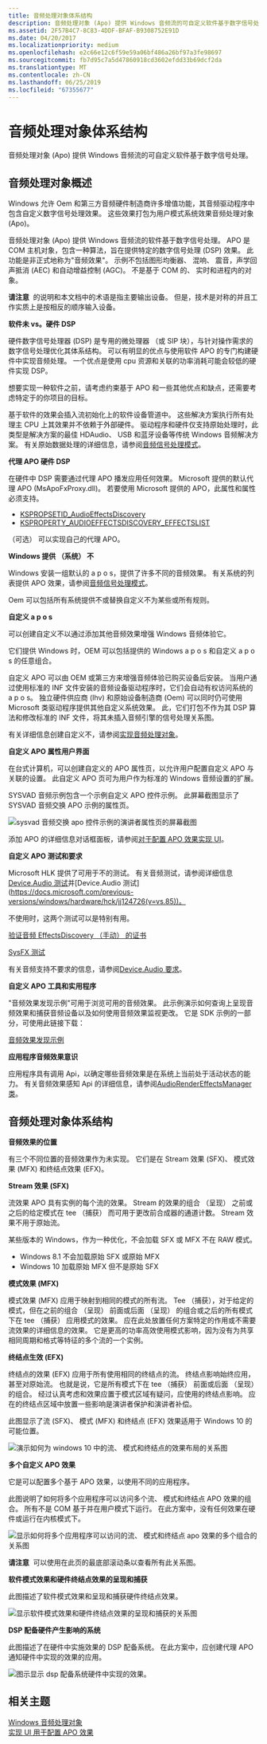 ```yaml
---
title: 音频处理对象体系结构
description: 音频处理对象 (Apo) 提供 Windows 音频流的可自定义软件基于数字信号处理。
ms.assetid: 2F57B4C7-8C83-4DDF-BFAF-B9308752E91D
ms.date: 04/20/2017
ms.localizationpriority: medium
ms.openlocfilehash: e2c66e12c6f59e59a06bf486a26bf97a3fe98697
ms.sourcegitcommit: fb7d95c7a5d47860918cd3602efdd33b69dcf2da
ms.translationtype: MT
ms.contentlocale: zh-CN
ms.lasthandoff: 06/25/2019
ms.locfileid: "67355677"
---
```

# <a name="audio-processing-object-architecture"></a>音频处理对象体系结构


音频处理对象 (Apo) 提供 Windows 音频流的可自定义软件基于数字信号处理。

## <a name="span-idaudioprocessingobjectsoverviewspanspan-idaudioprocessingobjectsoverviewspanspan-idaudioprocessingobjectsoverviewspanaudio-processing-objects-overview"></a><span id="Audio_Processing_Objects_Overview"></span><span id="audio_processing_objects_overview"></span><span id="AUDIO_PROCESSING_OBJECTS_OVERVIEW"></span>音频处理对象概述


Windows 允许 Oem 和第三方音频硬件制造商许多增值功能，其音频驱动程序中包含自定义数字信号处理效果。 这些效果打包为用户模式系统效果音频处理对象 (Apo)。

音频处理对象 (Apo) 提供 Windows 音频流的软件基于数字信号处理。 APO 是 COM 主机对象，包含一种算法，旨在提供特定的数字信号处理 (DSP) 效果。 此功能是非正式地称为"音频效果"。 示例不包括图形均衡器、 混响、 震音，声学回声抵消 (AEC) 和自动增益控制 (AGC)。 不是基于 COM 的、 实时和进程内的对象。

**请注意**  的说明和本文档中的术语是指主要输出设备。 但是，技术是对称的并且工作实质上是按相反的顺序输入设备。

 

**软件未 vs。硬件 DSP**

硬件数字信号处理器 (DSP) 是专用的微处理器 （或 SIP 块），与针对操作需求的数字信号处理优化其体系结构。 可以有明显的优点与使用软件 APO 的专门构建硬件中实现音频处理。 一个优点是使用 cpu 资源和关联的功率消耗可能会较低的硬件实现 DSP。

想要实现一种软件之前，请考虑约束基于 APO 和一些其他优点和缺点，还需要考虑特定于的你项目的目标。

基于软件的效果会插入流初始化上的软件设备管道中。 这些解决方案执行所有处理主 CPU 上其效果并不依赖于外部硬件。 驱动程序和硬件仅支持原始处理时，此类型是解决方案的最佳 HDAudio、 USB 和蓝牙设备等传统 Windows 音频解决方案。 有关原始数据处理的详细信息，请参阅[音频信号处理模式](audio-signal-processing-modes.md)。

**代理 APO 硬件 DSP**

在硬件中 DSP 需要通过代理 APO 播发应用任何效果。 Microsoft 提供的默认代理 APO (MsApoFxProxy.dll)。 若要使用 Microsoft 提供的 APO，此属性和属性必须支持。

-   [KSPROPSETID\_AudioEffectsDiscovery](https://docs.microsoft.com/windows-hardware/drivers/audio/kspropsetid-audioeffectsdiscovery)
-   [KSPROPERTY\_AUDIOEFFECTSDISCOVERY\_EFFECTSLIST](https://docs.microsoft.com/previous-versions/windows/hardware/drivers/dn457706(v=vs.85))

（可选） 可以实现自己的代理 APO。

**Windows 提供 （系统） 不**

Windows 安装一组默认的 a p o s，提供了许多不同的音频效果。 有关系统的列表提供 APO 效果，请参阅[音频信号处理模式](audio-signal-processing-modes.md)。

Oem 可以包括所有系统提供不或替换自定义不为某些或所有规则。

**自定义 a p o s**

可以创建自定义不以通过添加其他音频效果增强 Windows 音频体验它。

它们提供 Windows 时，OEM 可以包括提供的 Windows a p o s 和自定义 a p o s 的任意组合。

自定义 APO 可以由 OEM 或第三方来增强音频体验已购买设备后安装。 当用户通过使用标准的 INF 文件安装的音频设备驱动程序时，它们会自动有权访问系统的 a p o s。 独立硬件供应商 (Ihv) 和原始设备制造商 (Oem) 可以同时仍可使用 Microsoft 类驱动程序提供其他自定义系统效果。 此，它们打包不作为其 DSP 算法和修改标准的 INF 文件，将其未插入音频引擎的信号处理关系图。

有关详细信息创建自定义不，请参阅[实现音频处理对象](implementing-audio-processing-objects.md)。

**自定义 APO 属性用户界面**

在台式计算机，可以创建自定义的 APO 属性页，以允许用户配置自定义 APO 与关联的设置。 此自定义 APO 页可为用户作为标准的 Windows 音频设置的扩展。

SYSVAD 音频示例包含一个示例自定义 APO 控件示例。 此屏幕截图显示了 SYSVAD 音频交换 APO 示例的属性页。

![sysvad 音频交换 apo 控件示例的演讲者属性页的屏幕截图](images/audio-apo-speaker-properties.png)

添加 APO 的详细信息对话框面板，请参阅[对于配置 APO 效果实现 UI](implementing-a-ui-for-configuring-apo-effects.md)。

**自定义 APO 测试和要求**

Microsoft HLK 提供了可用于不的测试。 有关音频测试，请参阅详细信息[Device.Audio 测试](https://docs.microsoft.com/previous-versions/windows/hardware/hck/jj123955(v=vs.85))并[Device.Audio 测试](https://docs.microsoft.com/previous-versions/windows/hardware/hck/jj124726(v=vs.85))。

不使用时，这两个测试可以是特别有用。

[验证音频 EffectsDiscovery （手动） 的证书](https://docs.microsoft.com/previous-versions/windows/hardware/hck/dn456312(v=vs.85))

[SysFX 测试](https://docs.microsoft.com/previous-versions/windows/hardware/hck/jj124017(v=vs.85))

有关音频支持不要求的信息，请参阅[Device.Audio 要求](https://docs.microsoft.com/previous-versions/windows/hardware/cert-program/deviceaudio-requirements)。

**自定义 APO 工具和实用程序**

"音频效果发现示例"可用于浏览可用的音频效果。 此示例演示如何查询上呈现音频效果和捕获音频设备以及如何使用音频效果监视更改。 它是 SDK 示例的一部分，可使用此链接下载：

[音频效果发现示例](https://code.msdn.microsoft.com/windowsapps/Audio-effects-discovery-5fd65c15)

**应用程序音频效果意识**

应用程序具有调用 Api，以确定哪些音频效果是在系统上当前处于活动状态的能力。 有关音频效果感知 Api 的详细信息，请参阅[AudioRenderEffectsManager 类](https://docs.microsoft.com/uwp/api/Windows.Media.Effects.AudioRenderEffectsManager)。

## <a name="span-idaudioprocessingobjectsarchitecturespanspan-idaudioprocessingobjectsarchitecturespanspan-idaudioprocessingobjectsarchitecturespanaudio-processing-objects-architecture"></a><span id="Audio_Processing_Objects_Architecture"></span><span id="audio_processing_objects_architecture"></span><span id="AUDIO_PROCESSING_OBJECTS_ARCHITECTURE"></span>音频处理对象体系结构


**音频效果的位置**

有三个不同位置的音频效果作为未实现。 它们是在 Stream 效果 (SFX)、 模式效果 (MFX) 和终结点效果 (EFX)。

**Stream 效果 (SFX)**

流效果 APO 具有实例的每个流的效果。 Stream 的效果的组合 （呈现） 之前或之后的给定模式在 tee （捕获） 而可用于更改前合成器的通道计数。 Stream 效果不用于原始流。

某些版本的 Windows，作为一种优化，不会加载 SFX 或 MFX 不在 RAW 模式。

-   Windows 8.1 不会加载原始 SFX 或原始 MFX
-   Windows 10 加载原始 MFX 但不是原始 SFX

**模式效果 (MFX)**

模式效果 (MFX) 应用于映射到相同的模式的所有流。 Tee （捕获），对于给定的模式，但在之前的组合 （呈现） 前面或后面 （呈现） 的组合或之后的所有模式下在 tee （捕获） 应用模式的效果。 应在此处放置任何方案特定的作用或不需要流效果的详细信息的效果。 它是更高的功率高效使用模式影响，因为没有为共享相同周期和格式等特征的多个流的一个实例。

**终结点生效 (EFX)**

终结点的效果 (EFX) 应用于所有使用相同的终结点的流。 终结点影响始终应用，甚至对原始流。 也就是说，它是所有模式下在 tee （捕获） 前面或后面 （呈现） 的组合。 经过认真考虑和效果应置于模式区域有疑问，应使用的终结点影响。 应在的终结点区域中放置一些影响是演讲者保护和演讲者补偿。

此图显示了流 (SFX)、 模式 (MFX) 和终结点 (EFX) 效果适用于 Windows 10 的可能位置。

![演示如何为 windows 10 中的流、 模式和终结点的效果布局的关系图](images/audio-apo-software-effects-summary.png)

**多个自定义 APO 效果**

它是可以配置多个基于 APO 效果，以使用不同的应用程序。

此图说明了如何将多个应用程序可以访问多个流、 模式和终结点 APO 效果的组合。 所有不是 COM 基于并在用户模式下运行。 在此方案中，没有任何效果在硬件或运行在内核模式下。

![显示如何将多个应用程序可以访问的流、 模式和终结点 apo 效果的多个组合的关系图](images/audio-apo-software-effects-1.png)

**请注意**  可以使用在此页的最底部滚动条以查看所有此关系图。

 

**软件模式效果和硬件终结点效果的呈现和捕获**

此图描述了软件模式效果和呈现和捕获硬件终结点效果。

![显示软件模式效果和硬件终结点效果的呈现和捕获的关系图](images/audio-apo-software-mode-effects-and-hardware-endpoint-effects-2.png)

**DSP 配备硬件产生影响的系统**

此图描述了在硬件中实施效果的 DSP 配备系统。 在此方案中，应创建代理 APO 通知硬件中实现的效果的应用。

![图示显示 dsp 配备系统硬件中实现的效果。](images/audio-apo-dsp-equipped-system-with-hardware-effects-3.png)

## <a name="span-idrelatedtopicsspanrelated-topics"></a><span id="related_topics"></span>相关主题
[Windows 音频处理对象](windows-audio-processing-objects.md)  
[实现 UI 用于配置 APO 效果](implementing-a-ui-for-configuring-apo-effects.md)  



